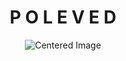 <h1 align = "center">P O L E V E D</h1>

<div align = "center">
  <img src="https://github.com/abhiijiiths/abhiijiiths/assets/153193052/c89993d0-f316-436f-aa93-3f662612fe1f" alt="Centered Image" />
</div>
